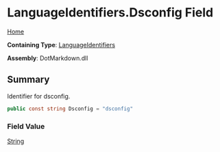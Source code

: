 # LanguageIdentifiers\.Dsconfig Field

[Home](../../../README.md)

**Containing Type**: [LanguageIdentifiers](../README.md)

**Assembly**: DotMarkdown\.dll

## Summary

Identifier for dsconfig\.

```csharp
public const string Dsconfig = "dsconfig"
```

### Field Value

[String](https://docs.microsoft.com/en-us/dotnet/api/system.string)

